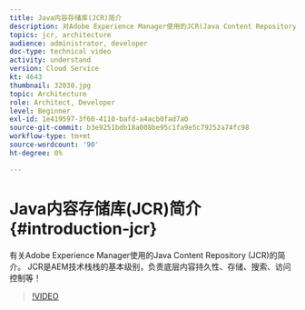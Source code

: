 ```yaml
---
title: Java内容存储库(JCR)简介
description: 对Adobe Experience Manager使用的JCR(Java Content Repository)的简介。 JCR是AEM技术栈栈的基本级别，负责底层内容持久性、存储、搜索、访问控制等！
topics: jcr, architecture
audience: administrator, developer
doc-type: technical video
activity: understand
version: Cloud Service
kt: 4643
thumbnail: 32030.jpg
topic: Architecture
role: Architect, Developer
level: Beginner
exl-id: 1e419597-3f60-4110-bafd-a4acb0fad7a0
source-git-commit: b3e9251bdb18a008be95c1fa9e5c79252a74fc98
workflow-type: tm+mt
source-wordcount: '90'
ht-degree: 0%

---
```


# Java内容存储库(JCR)简介 {#introduction-jcr}

有关Adobe Experience Manager使用的Java Content Repository (JCR)的简介。 JCR是AEM技术栈栈的基本级别，负责底层内容持久性、存储、搜索、访问控制等！

>[!VIDEO](https://video.tv.adobe.com/v/32030?quality=12&learn=on)
